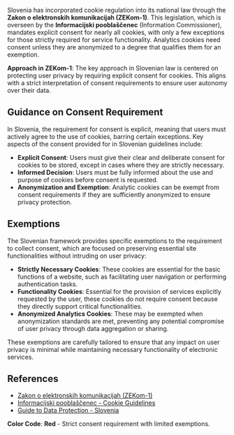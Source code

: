 Slovenia has incorporated cookie regulation into its national law through the **Zakon o elektronskih komunikacijah (ZEKom-1)**. This legislation, which is overseen by the **Informacijski pooblaščenec** (Information Commissioner), mandates explicit consent for nearly all cookies, with only a few exceptions for those strictly required for service functionality. Analytics cookies need consent unless they are anonymized to a degree that qualifies them for an exemption.

**Approach in ZEKom-1**:
The key approach in Slovenian law is centered on protecting user privacy by requiring explicit consent for cookies. This aligns with a strict interpretation of consent requirements to ensure user autonomy over their data.

## Guidance on Consent Requirement
In Slovenia, the requirement for consent is explicit, meaning that users must actively agree to the use of cookies, barring certain exceptions. Key aspects of the consent provided for in Slovenian guidelines include:

- **Explicit Consent**: Users must give their clear and deliberate consent for cookies to be stored, except in cases where they are strictly necessary.
- **Informed Decision**: Users must be fully informed about the use and purpose of cookies before consent is requested.
- **Anonymization and Exemption**: Analytic cookies can be exempt from consent requirements if they are sufficiently anonymized to ensure privacy protection.

## Exemptions
The Slovenian framework provides specific exemptions to the requirement to collect consent, which are focused on preserving essential site functionalities without intruding on user privacy:

- **Strictly Necessary Cookies**: These cookies are essential for the basic functions of a website, such as facilitating user navigation or performing authentication tasks.
- **Functionality Cookies**: Essential for the provision of services explicitly requested by the user, these cookies do not require consent because they directly support critical functionalities.
- **Anonymized Analytics Cookies**: These may be exempted when anonymization standards are met, preventing any potential compromise of user privacy through data aggregation or sharing.

These exemptions are carefully tailored to ensure that any impact on user privacy is minimal while maintaining necessary functionality of electronic services.

## References
- [Zakon o elektronskih komunikacijah (ZEKom-1)](https://www.uradni-list.si/glasilo-uradni-list-rs/vsebina?urlid=201274&stevilka=2332)
- [Informacijski pooblaščenec - Cookie Guidelines](https://www.ip-rs.si/varstvo-osebnih-podatkov/)
- [Guide to Data Protection - Slovenia](https://www.dataprotection.eu/slovenia/)

**Color Code**: **Red** - Strict consent requirement with limited exemptions.
